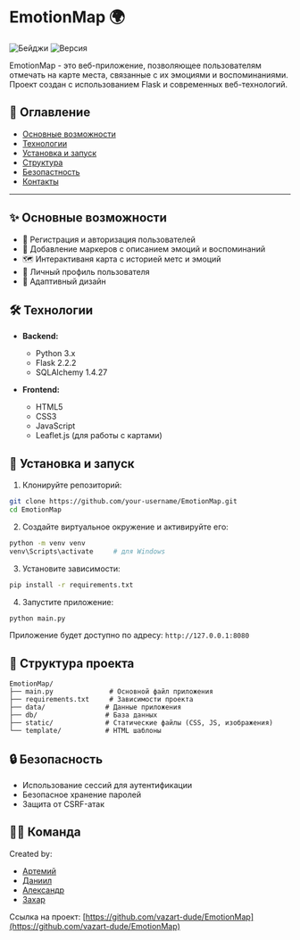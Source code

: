 # EmotionMap 🌍


![Бейджи](https://img.shields.io/badge/Статус-В%20разработке-yellow) 
![Версия](https://img.shields.io/badge/Версия-0.0.1--preview-blue)

EmotionMap - это веб-приложение, позволяющее пользователям отмечать на карте места, связанные с их эмоциями и воспоминаниями. Проект создан с использованием Flask и современных веб-технологий.

## 📖 Оглавление
- [Основные возможности](#-основные-возможностиности)
- [Технологии](#-технологии)
- [Установка и запуск](#-установка-и-запуск)
- [Структура](#-структура)
- [Безопастность](#-безопастность)
- [Контакты](#-контакты)

---

## ✨ Основные возможности

- 🔐 Регистрация и авторизация пользователей
- 📍 Добавление маркеров с описанием эмоций и воспоминаний
- 🗺️ Интерактиваня карта с историей метс и эмоций
- 👤 Личный профиль пользователя
- 📱 Адаптивный дизайн

## 🛠 Технологии

- **Backend:**
  - Python 3.x
  - Flask 2.2.2
  - SQLAlchemy 1.4.27

- **Frontend:**
  - HTML5
  - CSS3
  - JavaScript
  - Leaflet.js (для работы с картами)

## 🚀 Установка и запуск

1. Клонируйте репозиторий:
```bash
git clone https://github.com/your-username/EmotionMap.git
cd EmotionMap
```

2. Создайте виртуальное окружение и активируйте его:
```bash
python -m venv venv
venv\Scripts\activate     # для Windows
```

3. Установите зависимости:
```bash
pip install -r requirements.txt
```

4. Запустите приложение:
```bash
python main.py
```

Приложение будет доступно по адресу: `http://127.0.0.1:8080`

## 📁 Структура проекта

```
EmotionMap/
├── main.py              # Основной файл приложения
├── requirements.txt     # Зависимости проекта
├── data/               # Данные приложения
├── db/                 # База данных
├── static/             # Статические файлы (CSS, JS, изображения)
└── template/           # HTML шаблоны
```

## 🔒 Безопасность

- Использование сессий для аутентификации
- Безопасное хранение паролей
- Защита от CSRF-атак


## 👨‍💻 Команда
Created by:
- [Артемий](https://github.com/vazart-dude)
- [Даниил](https://github.com/sadsafxrx)
- [Александр](https://github.com/flyrey3)
- [Захар](https://github.com/ZaharLitvinov)

Ссылка на проект: [https://github.com/vazart-dude/EmotionMap](https://github.com/vazart-dude/EmotionMap)
